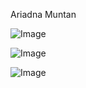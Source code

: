 Ariadna Muntan

![Image](https://github.com/user-attachments/assets/0c5d1666-8fc8-4088-9828-46c98c89bcd6)

![Image](https://github.com/user-attachments/assets/fc6afd35-d45f-4b6a-a95b-be03b179b06a)

![Image](https://github.com/user-attachments/assets/dd4c21d9-4102-44a1-81e2-4673852ee32c)

